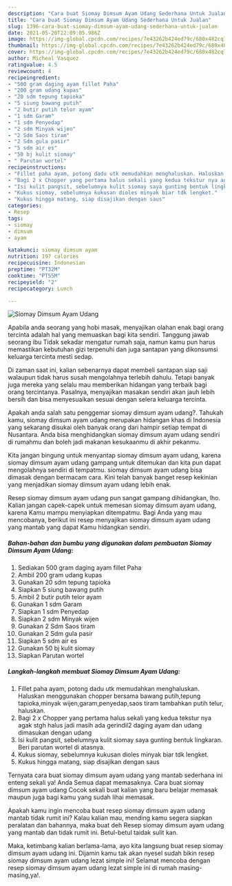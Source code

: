 ```yaml
---
description: "Cara buat Siomay Dimsum Ayam Udang Sederhana Untuk Jualan"
title: "Cara buat Siomay Dimsum Ayam Udang Sederhana Untuk Jualan"
slug: 1396-cara-buat-siomay-dimsum-ayam-udang-sederhana-untuk-jualan
date: 2021-05-20T22:09:05.986Z
image: https://img-global.cpcdn.com/recipes/7e43262b424ed79c/680x482cq70/siomay-dimsum-ayam-udang-foto-resep-utama.jpg
thumbnail: https://img-global.cpcdn.com/recipes/7e43262b424ed79c/680x482cq70/siomay-dimsum-ayam-udang-foto-resep-utama.jpg
cover: https://img-global.cpcdn.com/recipes/7e43262b424ed79c/680x482cq70/siomay-dimsum-ayam-udang-foto-resep-utama.jpg
author: Micheal Vasquez
ratingvalue: 4.5
reviewcount: 4
recipeingredient:
- "500 gram daging ayam fillet Paha"
- "200 gram udang kupas"
- "20 sdm tepung tapioka"
- "5 siung bawang putih"
- "2 butir putih telor ayam"
- "1 sdm Garam"
- "1 sdm Penyedap"
- "2 sdm Minyak wijen"
- "2 Sdm Saos tiram"
- "2 Sdm gula pasir"
- "5 sdm air es"
- "50 bj kulit siomay"
- " Parutan wortel"
recipeinstructions:
- "Fillet paha ayam, potong dadu utk memudahkan menghaluskan. Haluskan menggunakan chopper bersama bawang putih,tepung tapioka,minyak wijen,garam,penyedap,saos tiram tambahkan putih telur, haluskan."
- "Bagi 2 x Chopper yang pertama halus sekali yang kedua tekstur nya agak stgh halus jadi masih ada gerindil2 daging ayam dan udang dimasukan dengan udang"
- "Isi kulit pangsit, sebelumnya kulit siomay saya gunting bentuk lingkaran. Beri parutan wortel di atasnya."
- "Kukus siomay, sebelumnya kukusan dioles minyak biar tdk lengket."
- "Kukus hingga matang, siap disajikan dengan saus"
categories:
- Resep
tags:
- siomay
- dimsum
- ayam

katakunci: siomay dimsum ayam 
nutrition: 197 calories
recipecuisine: Indonesian
preptime: "PT32M"
cooktime: "PT55M"
recipeyield: "2"
recipecategory: Lunch

---
```



![Siomay Dimsum Ayam Udang](https://img-global.cpcdn.com/recipes/7e43262b424ed79c/680x482cq70/siomay-dimsum-ayam-udang-foto-resep-utama.jpg)

Apabila anda seorang yang hobi masak, menyajikan olahan enak bagi orang tercinta adalah hal yang memuaskan bagi kita sendiri. Tanggung jawab seorang ibu Tidak sekadar mengatur rumah saja, namun kamu pun harus memastikan kebutuhan gizi terpenuhi dan juga santapan yang dikonsumsi keluarga tercinta mesti sedap.

Di zaman  saat ini, kalian sebenarnya dapat membeli santapan siap saji walaupun tidak harus susah mengolahnya terlebih dahulu. Tetapi banyak juga mereka yang selalu mau memberikan hidangan yang terbaik bagi orang tercintanya. Pasalnya, menyajikan masakan sendiri akan jauh lebih bersih dan bisa menyesuaikan sesuai dengan selera keluarga tercinta. 



Apakah anda salah satu penggemar siomay dimsum ayam udang?. Tahukah kamu, siomay dimsum ayam udang merupakan hidangan khas di Indonesia yang sekarang disukai oleh banyak orang dari hampir setiap tempat di Nusantara. Anda bisa menghidangkan siomay dimsum ayam udang sendiri di rumahmu dan boleh jadi makanan kesukaanmu di akhir pekanmu.

Kita jangan bingung untuk menyantap siomay dimsum ayam udang, karena siomay dimsum ayam udang gampang untuk ditemukan dan kita pun dapat mengolahnya sendiri di tempatmu. siomay dimsum ayam udang bisa dimasak dengan bermacam cara. Kini telah banyak banget resep kekinian yang menjadikan siomay dimsum ayam udang lebih enak.

Resep siomay dimsum ayam udang pun sangat gampang dihidangkan, lho. Kalian jangan capek-capek untuk memesan siomay dimsum ayam udang, karena Kamu mampu menyiapkan ditempatmu. Bagi Anda yang mau mencobanya, berikut ini resep menyajikan siomay dimsum ayam udang yang mantab yang dapat Kamu hidangkan sendiri.

<!--inarticleads1-->

##### Bahan-bahan dan bumbu yang digunakan dalam pembuatan Siomay Dimsum Ayam Udang:

1. Sediakan 500 gram daging ayam fillet Paha
1. Ambil 200 gram udang kupas
1. Gunakan 20 sdm tepung tapioka
1. Siapkan 5 siung bawang putih
1. Ambil 2 butir putih telor ayam
1. Gunakan 1 sdm Garam
1. Siapkan 1 sdm Penyedap
1. Siapkan 2 sdm Minyak wijen
1. Gunakan 2 Sdm Saos tiram
1. Gunakan 2 Sdm gula pasir
1. Siapkan 5 sdm air es
1. Gunakan 50 bj kulit siomay
1. Siapkan  Parutan wortel




<!--inarticleads2-->

##### Langkah-langkah membuat Siomay Dimsum Ayam Udang:

1. Fillet paha ayam, potong dadu utk memudahkan menghaluskan. Haluskan menggunakan chopper bersama bawang putih,tepung tapioka,minyak wijen,garam,penyedap,saos tiram tambahkan putih telur, haluskan.
1. Bagi 2 x Chopper yang pertama halus sekali yang kedua tekstur nya agak stgh halus jadi masih ada gerindil2 daging ayam dan udang dimasukan dengan udang
1. Isi kulit pangsit, sebelumnya kulit siomay saya gunting bentuk lingkaran. Beri parutan wortel di atasnya.
1. Kukus siomay, sebelumnya kukusan dioles minyak biar tdk lengket.
1. Kukus hingga matang, siap disajikan dengan saus




Ternyata cara buat siomay dimsum ayam udang yang mantab sederhana ini enteng sekali ya! Anda Semua dapat memasaknya. Cara buat siomay dimsum ayam udang Cocok sekali buat kalian yang baru belajar memasak maupun juga bagi kamu yang sudah lihai memasak.

Apakah kamu ingin mencoba buat resep siomay dimsum ayam udang mantab tidak rumit ini? Kalau kalian mau, mending kamu segera siapkan peralatan dan bahannya, maka buat deh Resep siomay dimsum ayam udang yang mantab dan tidak rumit ini. Betul-betul taidak sulit kan. 

Maka, ketimbang kalian berlama-lama, ayo kita langsung buat resep siomay dimsum ayam udang ini. Dijamin kamu tak akan nyesel sudah bikin resep siomay dimsum ayam udang lezat simple ini! Selamat mencoba dengan resep siomay dimsum ayam udang lezat simple ini di rumah masing-masing,ya!.


